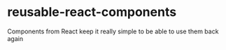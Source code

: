 # reusable-react-components
Components from React keep it really simple to be able to use them back again

